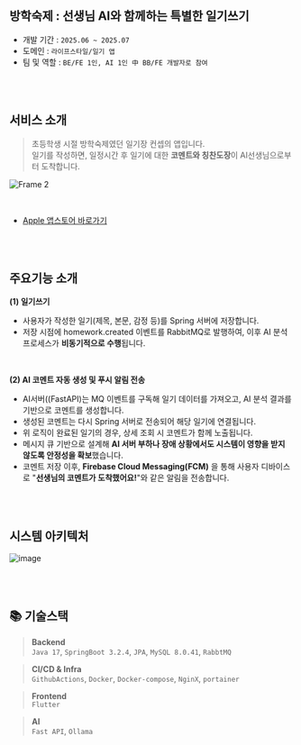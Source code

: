 ## 방학숙제 : 선생님 AI와 함께하는 특별한 일기쓰기
* 개발 기간 : `2025.06 ~ 2025.07`
* 도메인 : `라이프스타일/일기 앱`
* 팀 및 역할 : `BE/FE 1인, AI 1인 中 BB/FE 개발자로 참여`

</br>
</br>

## 서비스 소개

> 초등학생 시절 방학숙제였던 일기장 컨셉의 앱입니다. </br>
일기를 작성하면, 일정시간 후 일기에 대한 **코멘트와 칭찬도장**이 AI선생님으로부터 도착합니다.

![Frame 2](https://github.com/user-attachments/assets/cd4c3cbf-3155-4b2f-9002-ebbb71654345)

</br>

- [Apple 앱스토어 바로가기](https://apps.apple.com/kr/app/%EB%B0%A9%ED%95%99%EC%88%99%EC%A0%9C-%EC%84%A0%EC%83%9D%EB%8B%98ai%EC%99%80%EC%9D%98-%EC%9D%BC%EA%B8%B0/id6747587236)

</br>
</br>


## 주요기능 소개

**(1) 일기쓰기**
- 사용자가 작성한 일기(제목, 본문, 감정 등)를 Spring 서버에 저장합니다.
- 저장 시점에 homework.created 이벤트를 RabbitMQ로 발행하여, 이후 AI 분석 프로세스가 **비동기적으로 수행**됩니다.

</br>


**(2) AI 코멘트 자동 생성 및 푸시 알림 전송**
- AI서버((FastAPI)는 MQ 이벤트를 구독해 일기 데이터를 가져오고, AI 분석 결과를 기반으로 코멘트를 생성합니다.
- 생성된 코멘트는 다시 Spring 서버로 전송되어 해당 일기에 연결됩니다.
- 위 로직이 완료된 일기의 경우, 상세 조회 시 코멘트가 함께 노출됩니다.
- 메시지 큐 기반으로 설계해 **AI 서버 부하나 장애 상황에서도 시스템이 영향을 받지 않도록 안정성을 확보**했습니다.
- 코멘트 저장 이후, **Firebase Cloud Messaging(FCM)** 을 통해 사용자 디바이스로 "**선생님의 코멘트가 도착했어요!**"와 같은 알림을 전송합니다.



</br>
</br>

## 시스템 아키텍처
![image](https://github.com/user-attachments/assets/29be7367-4731-4f48-9c11-00c4a0d520c4)

</br>
</br>

## 📚 기술스택
> **Backend** </br>
`Java 17`,  `SpringBoot 3.2.4`,  `JPA`,  `MySQL 8.0.41`, `RabbtMQ`

> **CI/CD & Infra** </br>
`GithubActions`, `Docker`, `Docker-compose`, `NginX`, `portainer`

> **Frontend** </br>
`Flutter`

> **AI** </br>
`Fast API`,  `Ollama`
